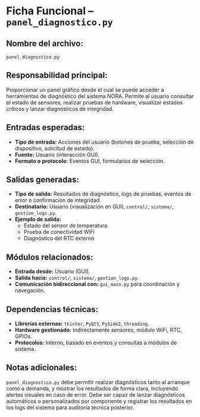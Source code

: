 # Ficha Funcional – `panel_diagnostico.py`

## Nombre del archivo:
`panel_diagnostico.py`

## Responsabilidad principal:
Proporcionar un panel gráfico desde el cual se puede acceder a herramientas de diagnóstico del sistema NORA. Permite al usuario consultar el estado de sensores, realizar pruebas de hardware, visualizar estados críticos y lanzar diagnósticos de integridad.

## Entradas esperadas:
- **Tipo de entrada:** Acciones del usuario (botones de prueba, selección de dispositivo, solicitud de estado).
- **Fuente:** Usuario (interacción GUI).
- **Formato o protocolo:** Eventos GUI, formularios de selección.

## Salidas generadas:
- **Tipo de salida:** Resultados de diagnóstico, logs de pruebas, eventos de error o confirmación de integridad.
- **Destinatario:** Usuario (visualización en GUI), `control/`, `sistema/`, `gestion_logs.py`.
- **Ejemplo de salida:**
  - Estado del sensor de temperatura
  - Prueba de conectividad WiFi
  - Diagnóstico del RTC externo

## Módulos relacionados:
- **Entrada desde:** Usuario (GUI).
- **Salida hacia:** `control/`, `sistema/`, `gestion_logs.py`.
- **Comunicación bidireccional con:** `gui_main.py` para coordinación y navegación.

## Dependencias técnicas:
- **Librerías externas:** `tkinter`, `PyQt5`, `PySide2`, `threading`.
- **Hardware gestionado:** Indirectamente sensores, módulo WiFi, RTC, GPIOs.
- **Protocolos:** Interno, basado en eventos y consultas a módulos de sistema.

## Notas adicionales:
`panel_diagnostico.py` debe permitir realizar diagnósticos tanto al arranque como a demanda, y mostrar los resultados de forma clara, incluyendo alertas visuales en caso de error. Debe ser capaz de lanzar diagnósticos automáticos o personalizados por componente y registrar los resultados en los logs del sistema para auditoría técnica posterior.

